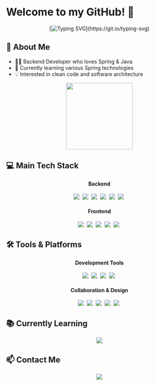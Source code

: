 # Welcome to my GitHub! 👋

<div align="center">
  
  <!-- 소개 배너 이미지나 타이틀 -->
  
  [![Typing SVG](https://readme-typing-svg.demolab.com?font=Fira+Code&weight=600&size=30&pause=1000&color=F7319E&center=true&vCenter=true&repeat=true&random=false&width=600&lines=Backend+Developer;)](https://git.io/typing-svg)
  
</div>

## 🌟 About Me
- 👨‍💻 Backend Developer who loves Spring & Java
- 🌱 Currently learning various Spring technologies
- 💡 Interested in clean code and software architecture

<div align="center">
  
  <!-- GitHub 통계 - 2개를 나란히 배치 -->
  <img height="180em" src="https://github-readme-stats.vercel.app/api?username=ddangme&show_icons=true&theme=radical&include_all_commits=true&count_private=true" />
  
</div>

## 💻 Main Tech Stack
<div align="center">
  <h4>Backend</h4>
  <img src="https://img.shields.io/badge/java-007396?style=for-the-badge&logo=java&logoColor=white" />&nbsp
  <img src="https://img.shields.io/badge/Spring%20Boot-6DB33F?style=for-the-badge&logo=spring-boot&logoColor=white" />&nbsp
  <img src="https://img.shields.io/badge/Spring%20Security-6DB33F?style=for-the-badge&logo=spring-security&logoColor=white" />&nbsp
  <img src="https://img.shields.io/badge/Spring%20Data%20JPA-6DB33F?style=for-the-badge&logo=spring&logoColor=white" />&nbsp
  <img src="https://img.shields.io/badge/QueryDSL-0769AD?style=for-the-badge&logo=java&logoColor=white" />&nbsp
  <img src="https://img.shields.io/badge/MySQL-4479A1?style=for-the-badge&logo=mysql&logoColor=white" />&nbsp
  
  <h4>Frontend</h4>
  <img src="https://img.shields.io/badge/React-61DAFB?style=for-the-badge&logo=react&logoColor=black" />&nbsp
  <img src="https://img.shields.io/badge/TypeScript-3178C6?style=for-the-badge&logo=typescript&logoColor=white" />&nbsp
  <img src="https://img.shields.io/badge/React%20Router-CA4245?style=for-the-badge&logo=react-router&logoColor=white" />&nbsp
  <img src="https://img.shields.io/badge/Styled%20Components-DB7093?style=for-the-badge&logo=styled-components&logoColor=white" />&nbsp
  <img src="https://img.shields.io/badge/Tailwind%20CSS-06B6D4?style=for-the-badge&logo=tailwind-css&logoColor=white" />&nbsp
</div>

## 🛠️ Tools & Platforms
<div align="center">
  <h4>Development Tools</h4>
  <img src="https://img.shields.io/badge/intellij-000000.svg?style=for-the-badge&logo=intellij-idea&logoColor=white" />&nbsp
  <img src="https://img.shields.io/badge/VSCode-2C2C32.svg?style=for-the-badge&logo=visual-studio-code&logoColor=22ABF3" />&nbsp
  <img src="https://img.shields.io/badge/git-F05033.svg?style=for-the-badge&logo=git&logoColor=white" />&nbsp
  <img src="https://img.shields.io/badge/github-181717.svg?style=for-the-badge&logo=github&logoColor=white" />&nbsp
  
  <h4>Collaboration & Design</h4>
  <img src="https://img.shields.io/badge/jira-0052CC.svg?style=for-the-badge&logo=jira&logoColor=white" />&nbsp
  <img src="https://img.shields.io/badge/confluence-172B4D.svg?style=for-the-badge&logo=confluence&logoColor=white" />&nbsp
  <img src="https://img.shields.io/badge/notion-000000.svg?style=for-the-badge&logo=notion&logoColor=white" />&nbsp
  <img src="https://img.shields.io/badge/figma-F24E1E.svg?style=for-the-badge&logo=figma&logoColor=white" />&nbsp
  <img src="https://img.shields.io/badge/zeplin-FFE4AF.svg?style=for-the-badge&logo=zeplin&logoColor=black" />&nbsp
</div>

## 📚 Currently Learning
<div align="center">
  <img src="https://github-readme-streak-stats.herokuapp.com/?user=ddangme&theme=radical" />
</div>

## 📫 Contact Me
<div align="center">
  <a href="mailto:ssilver121@naver.com">
    <img src="https://img.shields.io/badge/ssilver121@naver.com-D14836?style=for-the-badge&logo=gmail&logoColor=white"/>
  </a>
</div>
